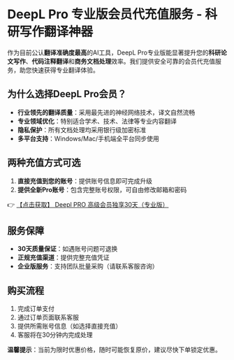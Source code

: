 # DeepL Pro 专业版会员代充值服务 - 科研写作翻译神器

作为目前公认**翻译准确度最高**的AI工具，DeepL Pro专业版能显著提升您的**科研论文写作**、**代码注释翻译**和**商务文档处理**效率。我们提供安全可靠的会员代充值服务，助您快速获得专业翻译体验。

## 为什么选择DeepL Pro会员？

- **行业领先的翻译质量**：采用最先进的神经网络技术，译文自然流畅
- **专业领域优化**：特别适合学术、技术、法律等专业内容翻译
- **隐私保护**：所有文档处理均采用银行级加密标准
- **多平台支持**：Windows/Mac/手机端全平台同步使用

## 两种充值方式可选

1. **直接充值到您的账号**：提供账号信息即可完成升级
2. **提供全新Pro账号**：包含完整账号权限，可自由修改邮箱和密码

👉 [【点击获取】 Deepl PRO 高级会员独享30天（专业版） ](https://bit.ly/DEepl)

## 服务保障

- **30天质量保证**：如遇账号问题可退换
- **正规充值渠道**：提供完整充值凭证
- **企业版服务**：支持团队批量采购（请联系客服咨询）

## 购买流程

1. 完成订单支付
2. 通过订单页面联系客服
3. 提供所需账号信息（如选择直接充值）
4. 客服将在30分钟内完成处理

**温馨提示**：当前为限时优惠价格，随时可能恢复原价，建议尽快下单锁定优惠。
